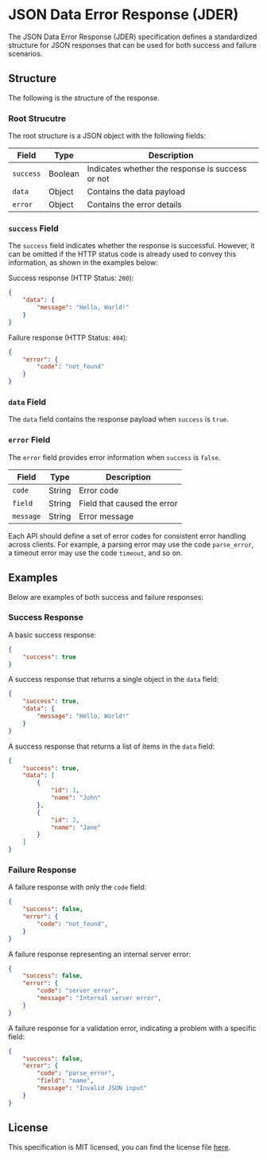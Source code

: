 # JSON Data Error Response (JDER)

The JSON Data Error Response (JDER) specification defines a standardized structure for JSON responses that can be used for both success and failure scenarios.

## Structure

The following is the structure of the response.

### Root Strucutre

The root structure is a JSON object with the following fields:

| Field     | Type    | Description                                      |
| --------- | ------- | ------------------------------------------------ |
| `success` | Boolean | Indicates whether the response is success or not |
| `data`    | Object  | Contains the data payload                        |
| `error`   | Object  | Contains the error details                       |

### `success` Field

The `success` field indicates whether the response is successful. However, it can be omitted if the HTTP status code is already used to convey this information, as shown in the examples below:

Success response (HTTP Status: `200`):

```json
{
    "data": {
        "message": "Hello, World!"
    }
}
```

Failure response (HTTP Status: `404`):

```json
{
    "error": {
        "code": "not_found"
    }
}
```

### `data` Field

The `data` field contains the response payload when `success` is `true`.

### `error` Field

The `error` field provides error information when `success` is `false`.

| Field     | Type   | Description                 |
| --------- | ------ | --------------------------- |
| `code`    | String | Error code                  |
| `field`   | String | Field that caused the error |
| `message` | String | Error message               |

Each API should define a set of error codes for consistent error handling across clients. For example, a parsing error may use the code `parse_error`, a timeout error may use the code `timeout`, and so on.

## Examples

Below are examples of both success and failure responses:

### Success Response

A basic success response:

```json
{
    "success": true
}
```

A success response that returns a single object in the `data` field:

```json
{
    "success": true,
    "data": {
        "message": "Hello, World!"
    }
}
```

A success response that returns a list of items in the `data` field:

```json
{
    "success": true,
    "data": [
        {
            "id": 1,
            "name": "John"
        }, 
        {
            "id": 2,
            "name": "Jane"
        }
    ]
}
```

### Failure Response

A failure response with only the `code` field:

```json
{
    "success": false,
    "error": {
        "code": "not_found",
    }
}
```

A failure response representing an internal server error:

```json
{
    "success": false,
    "error": {
        "code": "server_error",
        "message": "Internal server error",
    }
}
```

A failure response for a validation error, indicating a problem with a specific field:

```json
{
    "success": false,
    "error": {
        "code": "parse_error",
        "field": "name",
        "message": "Invalid JSON input"
    }
}
```

## License

This specification is MIT licensed, you can find the license file [here](./LICENSE).

